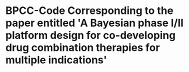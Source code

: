 # BPCC-Code Corresponding to the paper entitled 'A Bayesian phase I/II platform design for co-developing drug combination therapies for multiple indications'
# 
